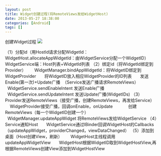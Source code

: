 ```yaml
---
layout: post
title: Widget创建过程(将RemoteViews发给WidgetHost)
date: 2013-05-27 18:38:00
categories: [Android]
tags: []
---
```

创建Widget过程
![](http://img.blog.csdn.net/20130527195806238)

（1）分配id（用HostId请求分配WidgetId：WidgetHost.allocateAppWidgetId：由WidgetService分配一个WidgetID）
      WidgetService端：Host列表+WidgetId列表
（2）绑定id（将WidgetId绑定到Provider）
      WidgetManager.bindAppWidgetId：将WidgetID绑定到WidgetProvider
      将WidgetID放入相应WidgetProvider的ID列表
      发送Enable(第一次)+Update广播  （Service发送广播请求RemoteViews）
            WidgetService.sendEnableIntent 发送Enable广播
            WidgetService.sendUpdateIntent 发送Update广播(WidgetIDs)
（3）Provider发送RemoteViews（接受广播，创建RemoteViews，再发给Service）
      WidgetProvider接受广播，回调onEnable，onUpdate
            创建RemoteViews（每一个WidgetID创建一个）
            WidgetManager.updateAppWidget 将RemoteViews发给WidgetService
（4）Service通知Host
      WidgetService通过IBinder回调WidgetHost的Callbacks（updateAppWidget，providerChanged，viewDataChanged）
（5）添加到桌面（Host创建View，刷新）
      WidgetHost主线程调用updateAppWidgetView
      WidgetHost根据WidgetID取到WidgetHostView,再根据RemoteViews创建View添加到WidgetHostView

